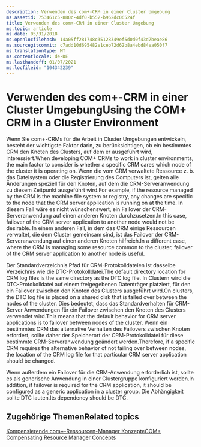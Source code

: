 ```yaml
---
description: Verwenden des com+-CRM in einer Cluster Umgebung
ms.assetid: 753461c5-880c-4df0-b552-b962dc06524f
title: Verwenden des com+-CRM in einer Cluster Umgebung
ms.topic: article
ms.date: 05/31/2018
ms.openlocfilehash: 14a05ff281748c35128349ef5d0d0f43d7beae86
ms.sourcegitcommit: c7add10d695482e1ceb72d62b8a4ebd84ea050f7
ms.translationtype: MT
ms.contentlocale: de-DE
ms.lasthandoff: 01/07/2021
ms.locfileid: "104342239"
---
```

# <a name="using-the-com-crm-in-a-cluster-environment"></a><span data-ttu-id="7bb53-103">Verwenden des com+-CRM in einer Cluster Umgebung</span><span class="sxs-lookup"><span data-stu-id="7bb53-103">Using the COM+ CRM in a Cluster Environment</span></span>

<span data-ttu-id="7bb53-104">Wenn Sie com+-CRMs für die Arbeit in Cluster Umgebungen entwickeln, besteht der wichtigste Faktor darin, zu berücksichtigen, ob ein bestimmtes CRM den Knoten des Clusters, auf dem er ausgeführt wird, interessiert.</span><span class="sxs-lookup"><span data-stu-id="7bb53-104">When developing COM+ CRMs to work in cluster environments, the main factor to consider is whether a specific CRM cares which node of the cluster it is operating on.</span></span> <span data-ttu-id="7bb53-105">Wenn die vom CRM verwaltete Ressource z. b. das Dateisystem oder die Registrierung des Computers ist, gelten alle Änderungen speziell für den Knoten, auf dem die CRM-Serveranwendung zu diesem Zeitpunkt ausgeführt wird.</span><span class="sxs-lookup"><span data-stu-id="7bb53-105">For example, if the resource managed by the CRM is the machine file system or registry, any changes are specific to the node that the CRM server application is running on at the time.</span></span> <span data-ttu-id="7bb53-106">In diesem Fall wäre es nicht wünschenswert, ein Failover der CRM-Serveranwendung auf einen anderen Knoten durchzusetzen.</span><span class="sxs-lookup"><span data-stu-id="7bb53-106">In this case, failover of the CRM server application to another node would not be desirable.</span></span> <span data-ttu-id="7bb53-107">In einem anderen Fall, in dem das CRM einige Ressourcen verwaltet, die dem Cluster gemeinsam sind, ist das Failover der CRM-Serveranwendung auf einen anderen Knoten hilfreich.</span><span class="sxs-lookup"><span data-stu-id="7bb53-107">In a different case, where the CRM is managing some resource common to the cluster, failover of the CRM server application to another node is useful.</span></span>

<span data-ttu-id="7bb53-108">Der Standardverzeichnis Pfad für CRM-Protokolldateien ist dasselbe Verzeichnis wie die DTC-Protokolldatei.</span><span class="sxs-lookup"><span data-stu-id="7bb53-108">The default directory location for CRM log files is the same directory as the DTC log file.</span></span> <span data-ttu-id="7bb53-109">In Clustern wird die DTC-Protokolldatei auf einem freigegebenen Datenträger platziert, für den ein Failover zwischen den Knoten des Clusters ausgeführt wird.</span><span class="sxs-lookup"><span data-stu-id="7bb53-109">On clusters, the DTC log file is placed on a shared disk that is failed over between the nodes of the cluster.</span></span> <span data-ttu-id="7bb53-110">Dies bedeutet, dass das Standardverhalten für CRM-Server Anwendungen für ein Failover zwischen den Knoten des Clusters verwendet wird.</span><span class="sxs-lookup"><span data-stu-id="7bb53-110">This means that the default behavior for CRM server applications is to failover between nodes of the cluster.</span></span> <span data-ttu-id="7bb53-111">Wenn ein bestimmtes CRM das alternative Verhalten des Failovers zwischen Knoten erfordert, sollte daher der Speicherort der CRM-Protokolldatei für diese bestimmte CRM-Serveranwendung geändert werden.</span><span class="sxs-lookup"><span data-stu-id="7bb53-111">Therefore, if a specific CRM requires the alternative behavior of not failing over between nodes, the location of the CRM log file for that particular CRM server application should be changed.</span></span>

<span data-ttu-id="7bb53-112">Wenn außerdem ein Failover für die CRM-Anwendung erforderlich ist, sollte es als generische Anwendung in einer Clustergruppe konfiguriert werden.</span><span class="sxs-lookup"><span data-stu-id="7bb53-112">In addition, if failover is required for the CRM application, it should be configured as a generic application in a cluster group.</span></span> <span data-ttu-id="7bb53-113">Die Abhängigkeit sollte DTC lauten.</span><span class="sxs-lookup"><span data-stu-id="7bb53-113">Its dependency should be DTC.</span></span>

## <a name="related-topics"></a><span data-ttu-id="7bb53-114">Zugehörige Themen</span><span class="sxs-lookup"><span data-stu-id="7bb53-114">Related topics</span></span>

<dl> <dt>

[<span data-ttu-id="7bb53-115">Kompensierende com+-Ressourcen-Manager Konzepte</span><span class="sxs-lookup"><span data-stu-id="7bb53-115">COM+ Compensating Resource Manager Concepts</span></span>](com--compensating-resource-manager-concepts.md)
</dt> </dl>

 

 



